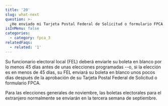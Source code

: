 ```yaml
---
title: '20'
slug: what-next
question: >-
  ¿He enviado mi Tarjeta Postal Federal de Solicitud o formulario FPCA (Federal Post Card Application) y verificado que obtendré una boleta electoral, ¿qué es lo que sucede a continuación?
isInMenu: false
categories:
  - category: fpca_3
relatedFaqs:
  - related: '1'
---
```

Su funcionario electoral local (FEL) deberá enviarle su boleta en blanco por lo menos 45 días antes de unas elecciones programadas --o, si la elección es en menos de 45 días, su FEL enviará su boleta en blanco unos pocos días después de la aprobación de su Tarjeta Postal Federal de Solicitud o formulario FPCA.

Para las elecciones generales de noviembre, las boletas electorales para el extranjero normalmente se enviarán en la tercera semana de septiembre.